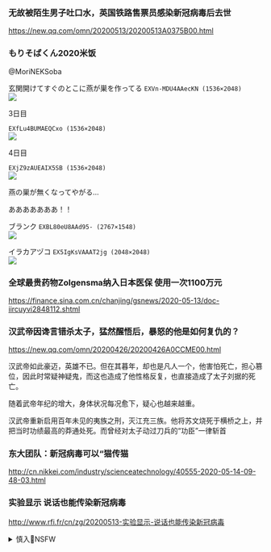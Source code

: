 ### 无故被陌生男子吐口水，英国铁路售票员感染新冠病毒后去世
https://new.qq.com/omn/20200513/20200513A0375B00.html

### もりそばくん2020米饭
@MoriNEKSoba

玄関開けてすぐのとこに燕が巣を作ってる
`EXVn-MDU4AAecKN (1536×2048)`<br>
![](https://pbs.twimg.com/media/EXVn-MDU4AAecKN?format=jpg&name=orig)

3日目

`EXfLu4BUMAEQCxo (1536×2048)`<br>
![](https://pbs.twimg.com/media/EXfLu4BUMAEQCxo?format=jpg&name=orig)

4日目

`EXjZ9zAUEAIX5SB (1536×2048)`<br>
![](https://pbs.twimg.com/media/EXjZ9zAUEAIX5SB?format=jpg&name=orig)

燕の巣が無くなってやがる…

あああああああ！！

ブランク
`EXBL80eU8AAd95- (2767×1548)`<br>
![](https://pbs.twimg.com/media/EXBL80eU8AAd95-?format=jpg&name=orig)

イラカアヅコ
`EX5IgKsVAAAT2jg (2048×2048)`<br>
![](https://pbs.twimg.com/media/EX5IgKsVAAAT2jg?format=jpg&name=orig)

### 全球最贵药物Zolgensma纳入日本医保 使用一次1100万元
https://finance.sina.com.cn/chanjing/gsnews/2020-05-13/doc-iircuyvi2848112.shtml

### 汉武帝因谗言错杀太子，猛然醒悟后，暴怒的他是如何复仇的？
https://new.qq.com/omn/20200426/20200426A0CCME00.html

汉武帝如此豪迈，英雄不已。但在其暮年，却也是凡人一个，他害怕死亡，担心篡位，因此时常疑神疑鬼，而这也造成了他性格反复，也直接造成了太子刘据的死亡。

随着武帝年纪的增大，身体状况每况愈下，疑心也越来越重。

汉武帝重新启用百年未见的夷族之刑，灭江充三族。他将苏文烧死于横桥之上，并把当时功绩最高的莽通处死。而曾经对太子动过刀兵的“功臣”一律斩首

### 东大团队：新冠病毒可以“猫传猫
http://cn.nikkei.com/industry/scienceatechnology/40555-2020-05-14-09-48-03.html

### 实验显示 说话也能传染新冠病毒
http://www.rfi.fr/cn/zg/20200513-实验显示-说话也能传染新冠病毒

<details><summary>慎入🔞NSFW</summary>

Not Safe For Work
![](https://upload.wikimedia.org/wikipedia/commons/thumb/d/d3/Biohazard_Symbol_Specification.png/210px-Biohazard_Symbol_Specification.png)

<details><summary><b>风险自理Use At Your Own Risk🈲</summary>

### 只因有点像xjp歌唱家被人举报 抖音封号
http://www.rfi.fr/cn/zg/20200513-只因有点像zjp-歌唱家被人举报-抖音封号
![](https://s.rfi.fr/media/display/eb9c72c6-9544-11ea-9639-005056bff430/w:980/p:16x9/phpVc4MHb.webp)
bj学者荣剑评论：“古代有避讳，h上的名字百姓不能随便提，但也没有到这种无厘头的地步，搞不清楚这种自动对号的荒诞剧愈演愈烈究竟是大数据惹的祸，还是有关部门的高级黑？从小xw尼被禁开始，许多词都成了敏感词，但把一个大活人搞成一个敏感人，

旅美报人曹长青表示，自己因生日与mzd同日，文g中不敢过生日，因为那天专属m。

有网m说：“长相违规，因脸获罪，

</details>
</details>

